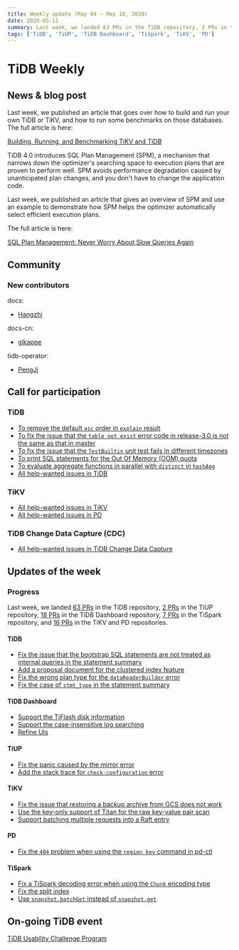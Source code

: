 ```yaml
---
title: Weekly update (May 04 ~ May 10, 2020)
date: 2020-05-11
summary: Last week, we landed 63 PRs in the TiDB repository, 2 PRs in the TiUP repository, 18 PRs in the TiDB Dashboard repository, 7 PRs in the TiSpark repository, and 16 PRs in the TiKV and PD repositories.
tags: ['TiDB', 'TiUP', 'TiDB Dashboard', 'TiSpark', 'TiKV', 'PD']
---
```


# TiDB Weekly

## News & blog post

Last week, we published an article that goes over how to build and run your own TiDB or TiKV, and how to run some benchmarks on those databases. The full article is here:

[Building, Running, and Benchmarking TiKV and TiDB](https://pingcap.com/blog/building-running-and-benchmarking-tikv-and-tidb/)

TiDB 4.0 introduces SQL Plan Management (SPM), a mechanism that narrows down the optimizer's searching space to execution plans that are proven to perform well. SPM avoids performance degradation caused by unanticipated plan changes, and you don't have to change the application code.

Last week, we published an article that gives an overview of SPM and use an example to demonstrate how SPM helps the optimizer automatically select efficient execution plans.

The full article is here:

[SQL Plan Management: Never Worry About Slow Queries Again](https://pingcap.com/blog/sql-plan-management-never-worry-about-slow-queries-again/)

## Community

### New contributors

docs:

* [Hangzhi](https://github.com/Hangzhi)

docs-cn:

* [glkappe](https://github.com/glkappe)

tidb-operator:

* [PengJi](https://github.com/PengJi)

## Call for participation

### TiDB

* [To remove the default `asc` order in `explain` result](https://github.com/pingcap/tidb/issues/16974)
* [To fix the issue that the `table not exist` error code in release-3.0 is not the same as that in master](https://github.com/pingcap/tidb/issues/16980)
* [To fix the issue that the `TestBuiltin` unit test fails in different timezones](https://github.com/pingcap/tidb/issues/17013)
* [To print SQL statements for the Out Of Memory (OOM) quota](https://github.com/pingcap/tidb/issues/17043)
* [To evaluate aggregate functions in parallel with `distinct` in `hashAgg`](https://github.com/pingcap/tidb/issues/17075)
* [All help-wanted issues in TiDB](https://github.com/pingcap/tidb/issues?q=is%3Aopen+is%3Aissue+label%3Ahelp-wanted)

### TiKV

* [All help-wanted issues in TiKV](https://github.com/tikv/tikv/issues?q=is%3Aopen+is%3Aissue+label%3Astatus%2Fhelp-wanted)
* [All help-wanted issues in PD](https://github.com/pingcap/pd/issues?q=is%3Aissue+is%3Aopen+label%3Astatus%2Fhelp-wanted)

### TiDB Change Data Capture (CDC)

* [All help-wanted issues in TiDB Change Data Capture](https://github.com/pingcap/ticdc/issues?q=is%3Aissue+is%3Aopen+label%3A%22help+wanted%22)

## Updates of the week

### Progress

Last week, we landed [63 PRs](https://github.com/pingcap/tidb/pulls?q=is%3Apr+is%3Amerged+merged%3A2020-05-04..2020-05-10) in the TiDB repository, [2 PRs](https://github.com/pingcap-incubator/tiup/pulls?q=is%3Apr+is%3Amerged+merged%3A2020-05-04..2020-05-10+) in the TiUP repository, [18 PRs](https://github.com/pingcap-incubator/tidb-dashboard/pulls?q=is%3Apr+is%3Amerged+merged%3A2020-05-04..2020-05-10+) in the TiDB Dashboard repository, [7 PRs](https://github.com/pingcap/tispark/pulls?q=is%3Apr+is%3Amerged+merged%3A2020-05-04..2020-05-10+) in the TiSpark repository, and [16 PRs](https://github.com/tikv/tikv/pulls?q=is%3Apr+is%3Amerged+merged%3A2020-05-04..2020-05-10+) in the TiKV and PD repositories.

#### TiDB

* [Fix the issue that the bootstrap SQL statements are not treated as internal queries in the statement summary](https://github.com/pingcap/tidb/pull/17024)
* [Add a proposal document for the clustered index feature](https://github.com/pingcap/tidb/pull/17044)
* [Fix the wrong plan type for the `dataReaderBuilder` error](https://github.com/pingcap/tidb/pull/17028)
* [Fix the case of `stmt_type` in the statement summary](https://github.com/pingcap/tidb/pull/17005)

#### TiDB Dashboard

* [Support the TiFlash disk information](https://github.com/pingcap-incubator/tidb-dashboard/pull/445)
* [Support the case-insensitive log searching](https://github.com/pingcap-incubator/tidb-dashboard/pull/453)
* [Refine UIs](https://github.com/pingcap-incubator/tidb-dashboard/pull/465)

#### TiUP

* [Fix the panic caused by the mirror error](https://github.com/pingcap-incubator/tiup/pull/195)
* [Add the stack trace for `check-configuration` error](https://github.com/pingcap-incubator/tiup-cluster/pull/370)

#### TiKV

* [Fix the issue that restoring a backup archive from GCS does not work](https://github.com/tikv/tikv/pull/7734)
* [Use the key-only support of Titan for the raw key-value pair scan](https://github.com/tikv/tikv/pull/7673)
* [Support batching multiple requests into a Raft entry](https://github.com/tikv/tikv/pull/6683)

#### PD

* [Fix the `404` problem when using the `region key` command in pd-ctl](https://github.com/pingcap/pd/pull/2399)

#### TiSpark

* [Fix a TiSpark decoding error when using the `Chunk` encoding type](https://github.com/pingcap/tispark/pull/1425)
* [Fix the split index](https://github.com/pingcap/tispark/pull/1422)
* [Use `snapshot.batchGet` instead of `snapshot.get`](https://github.com/pingcap/tispark/pull/1424)

## On-going TiDB event

[TiDB Usability Challenge Program](https://pingcap.com/community/tidb-usability-challenge/)

